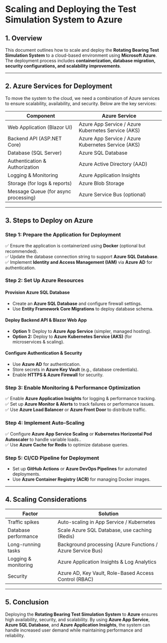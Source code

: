 # Scaling and Deploying the Test Simulation System to Azure

## 1. Overview  
This document outlines how to scale and deploy the **Rotating Bearing Test Simulation System** to a cloud-based environment using **Microsoft Azure**. The deployment process includes **containerization, database migration, security configurations, and scalability improvements**.

---

## 2. Azure Services for Deployment  

To move the system to the cloud, we need a combination of Azure services to ensure scalability, availability, and security. Below are the key services:

| **Component** | **Azure Service** |
|--------------|-------------------|
| Web Application (Blazor UI) | Azure App Service / Azure Kubernetes Service (AKS) |
| Backend API (ASP.NET Core) | Azure App Service / Azure Kubernetes Service (AKS) |
| Database (SQL Server) | Azure SQL Database |
| Authentication & Authorization | Azure Active Directory (AAD) |
| Logging & Monitoring | Azure Application Insights |
| Storage (for logs & reports) | Azure Blob Storage |
| Message Queue (for async processing) | Azure Service Bus (optional) |

---

## 3. Steps to Deploy on Azure  

### **Step 1: Prepare the Application for Deployment**  
✅ Ensure the application is containerized using **Docker** (optional but recommended).  
✅ Update the database connection string to support **Azure SQL Database**. 
✅ Implement **Identity and Access Management (IAM)** via **Azure AD** for authentication.  

### **Step 2: Set Up Azure Resources**  
#### **Provision Azure SQL Database**  
- Create an **Azure SQL Database** and configure firewall settings.  
- Use **Entity Framework Core Migrations** to deploy database schema.  

#### **Deploy Backend API & Blazor Web App**  
- **Option 1:** Deploy to **Azure App Service** (simpler, managed hosting).  
- **Option 2:** Deploy to **Azure Kubernetes Service (AKS)** (for microservices & scaling).  

#### **Configure Authentication & Security**  
- Use **Azure AD** for authentication.  
- Store secrets in **Azure Key Vault** (e.g., database credentials).  
- Enable **HTTPS & Azure Firewall** for security.  

### **Step 3: Enable Monitoring & Performance Optimization**  
✅ Enable **Azure Application Insights** for logging & performance tracking.  
✅ Set up **Azure Monitor & Alerts** to track failures or performance issues.  
✅ Use **Azure Load Balancer** or **Azure Front Door** to distribute traffic.  

### **Step 4: Implement Auto-Scaling**  
✅ Configure **Azure App Service Scaling** or **Kubernetes Horizontal Pod Autoscaler** to handle variable loads..  
✅ Use **Azure Cache for Redis** to optimize database queries.  

### **Step 5: CI/CD Pipeline for Deployment**  
- Set up **GitHub Actions** or **Azure DevOps Pipelines** for automated deployments.  
- Use **Azure Container Registry (ACR)** for managing Docker images.  

---

## 4. Scaling Considerations  

| **Factor** | **Solution** |
|------------|-------------|
| Traffic spikes | Auto-scaling in App Service / Kubernetes |
| Database performance | Scale Azure SQL Database, use caching (Redis) |
| Long-running tasks | Background processing (Azure Functions / Azure Service Bus) |
| Logging & monitoring | Azure Application Insights & Log Analytics |
| Security | Azure AD, Key Vault, Role-Based Access Control (RBAC) |

---

## 5. Conclusion  
Deploying the **Rotating Bearing Test Simulation System** to **Azure** ensures high availability, security, and scalability. By using **Azure App Service**, **Azure SQL Database**, and **Azure Application Insights**, the system can handle increased user demand while maintaining performance and reliability.

